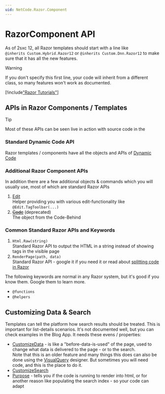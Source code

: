 ```yaml
---
uid: NetCode.Razor.Component
---
```

# RazorComponent API

As of 2sxc 12, all Razor templates should start with a line like  
`@inherits Custom.Hybrid.Razor12` or `@inherits Custom.Dnn.Razor12`
to make sure that it has all the new features. 

> [!WARNING]
> If you don't specify this first line, your code will inherit from a different class,
> so many features won't work as documented. 


[!include["Razor Tutorials"](~/shared/tutorials/razor.md)]


## APIs in Razor Components / Templates

> [!TIP]
> Most of these APIs can be seen live in action with source code in the [](xref:Tut.Razor.Home)

### Standard Dynamic Code API

Razor templates / components have all the objects and APIs of [Dynamic Code](xref:NetCode.DynamicCode.Index)


### Additional Razor Component APIs

In addition there are a few additional objects & commands which you will usually use, most of which are standard Razor APIs

1. [Edit](xref:NetCode.Razor.Edit)  
    Helper providing you with various edit-functionality like `@Edit.TagToolbar(...)`
1. ~~[Code](xref:NetCode.Razor.CodeBehind)~~ (deprecated)  
    The object from the Code-Behind

### Common Standard Razor APIs and Keywords

1. `Html.Raw(string)`  
    Standard Razor API to output the HTML in a string instead of showing tags in the visible page
1. `RenderPage(path, data)`  
    Standard Razor API - google it if you need it or read about [splitting code in Razor](xref:NetCode.Razor.OrganizeCode)

The following keywords are normal in any Razor system, but it's good if you know them. Google them to learn more. 

* `@functions`
* `@helpers`

## Customizing Data & Search

Templates can tell the platform how search results should be treated. This is important for list-details scenarios. It's not documented well, but you can check examples in the Blog App. It needs these evens / properties:

* [CustomizeData](xref:NetCode.Razor.CustomizeData) - is like a "before-data-is-used" of the page, used to change what data is delivered to the page - or to the search.  
  Note that this is an older feature and many things this does can also be done using the [VisualQuery](xref:Basics.Query.VisualQuery.Index) designer. But sometimes you will need code, and this is the place to do it.
* [CustomizeSearch](xref:NetCode.Razor.CustomizeSearch)
* [Purpose](xref:NetCode.Razor.Purpose) - tells you if the code is running to render into html, or for another reason like populating the search index - so your code can adapt

